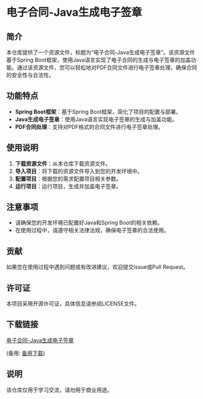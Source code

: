 # 电子合同-Java生成电子签章

## 简介
本仓库提供了一个资源文件，标题为“电子合同-Java生成电子签章”。该资源文件基于Spring Boot框架，使用Java语言实现了电子合同的生成与电子签章的加盖功能。通过该资源文件，您可以轻松地对PDF合同文件进行电子签章处理，确保合同的安全性与合法性。

## 功能特点
- **Spring Boot框架**：基于Spring Boot框架，简化了项目的配置与部署。
- **Java生成电子签章**：使用Java语言实现电子签章的生成与加盖功能。
- **PDF合同处理**：支持对PDF格式的合同文件进行电子签章处理。

## 使用说明
1. **下载资源文件**：从本仓库下载资源文件。
2. **导入项目**：将下载的资源文件导入到您的开发环境中。
3. **配置项目**：根据您的需求配置项目相关参数。
4. **运行项目**：运行项目，生成并加盖电子签章。

## 注意事项
- 请确保您的开发环境已配置好Java和Spring Boot的相关依赖。
- 在使用过程中，请遵守相关法律法规，确保电子签章的合法使用。

## 贡献
如果您在使用过程中遇到问题或有改进建议，欢迎提交Issue或Pull Request。

## 许可证
本项目采用开源许可证，具体信息请参阅LICENSE文件。

## 下载链接
[电子合同-Java生成电子签章](https://pan.quark.cn/s/1f5df0b0b471) 

(备用: [备用下载](https://pan.baidu.com/s/1uNopcdlX82AeX_D9caVFrA?pwd=1234))

## 说明

该仓库仅用于学习交流，请勿用于商业用途。
